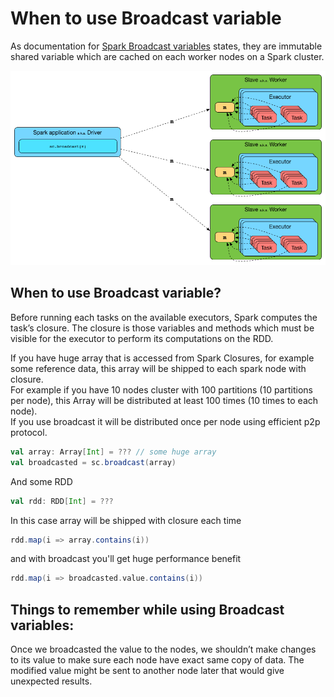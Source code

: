 # When to use Broadcast variable

As documentation for [Spark Broadcast variables](http://spark.apache.org/docs/latest/programming-guide.html#broadcast-variables) states, they are immutable shared variable which are cached on each worker nodes on a Spark cluster.  


![](../.gitbook/assets/sparkcontext-broadcast-executors.png)

## When to use Broadcast variable?

Before running each tasks on the available executors, Spark computes the task’s closure. The closure is those variables and methods which must be visible for the executor to perform its computations on the RDD.

If you have huge array that is accessed from Spark Closures, for example some reference data, this array will be shipped to each spark node with closure.  
For example if you have 10 nodes cluster with 100 partitions \(10 partitions per node\), this Array will be distributed at least 100 times \(10 times to each node\).  
If you use broadcast it will be distributed once per node using efficient p2p protocol.

```scala
val array: Array[Int] = ??? // some huge array
val broadcasted = sc.broadcast(array)
```

And some RDD

```scala
val rdd: RDD[Int] = ???
```

In this case array will be shipped with closure each time

```scala
rdd.map(i => array.contains(i))
```

and with broadcast you'll get huge performance benefit

```scala
rdd.map(i => broadcasted.value.contains(i))
```

## Things to remember while using Broadcast variables:

Once we broadcasted the value to the nodes, we shouldn’t make changes to its value to make sure each node have exact same copy of data. The modified value might be sent to another node later that would give unexpected results.

